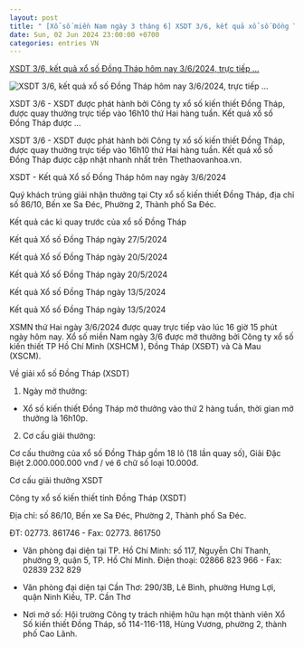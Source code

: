 ```yaml
---
layout: post
title: " [Xổ số miền Nam ngày 3 tháng 6] XSDT 3/6, kết quả xổ số Đồng Tháp hôm nay 3/6/2024, trực tiếp ..."
date: Sun, 02 Jun 2024 23:00:00 +0700
categories: entries VN
---
```

[XSDT 3/6, kết quả xổ số Đồng Tháp hôm nay 3/6/2024, trực tiếp ...](https://thethaovanhoa.vn/xsdt-3-6-ket-qua-xo-so-dong-thap-hom-nay-3-6-2024-truc-tiep-ksxsdt-ngay-3-thang-6-20240603141837844.htm)

![XSDT 3/6, kết quả xổ số Đồng Tháp hôm nay 3/6/2024, trực tiếp ...](https://thethaovanhoa.mediacdn.vn/thumb_w/1200/372676912336973824/2024/6/3/xsdt36-17174075281411927962159-0-0-375-667-crop-17174075772681478908896.png)

XSDT 3/6 - XSDT được phát hành bởi Công ty xổ số kiến thiết Đồng Tháp, được quay thưởng trực tiếp vào 16h10 thứ Hai hàng tuần. Kết quả xổ số Đồng Tháp được ...

XSDT 3/6 - XSDT được phát hành bởi Công ty xổ số kiến thiết Đồng Tháp, được quay thưởng trực tiếp vào 16h10 thứ Hai hàng tuần. Kết quả xổ số Đồng Tháp được cập nhật nhanh nhất trên Thethaovanhoa.vn.

XSDT - Kết quả Xổ số Đồng Tháp hôm nay ngày 3/6/2024

Quý khách trúng giải nhận thưởng tại Cty xổ số kiến thiết Đồng Tháp, địa chỉ số 86/10, Bến xe Sa Đéc, Phường 2, Thành phố Sa Đéc.

Kết quả các kì quay trước của xổ số Đồng Tháp

Kết quả Xổ số Đồng Tháp ngày 27/5/2024

Kết quả Xổ số Đồng Tháp ngày 20/5/2024

Kết quả Xổ số Đồng Tháp ngày 20/5/2024

Kết quả Xổ số Đồng Tháp ngày 13/5/2024

Kết quả Xổ số Đồng Tháp ngày 13/5/2024

XSMN thứ Hai ngày 3/6/2024 được quay trực tiếp vào lúc 16 giờ 15 phút ngày hôm nay. Xổ số miền Nam ngày 3/6 được mở thưởng bởi Công ty xổ số kiến thiết TP Hồ Chí Minh (XSHCM ), Đồng Tháp (XSĐT) và Cà Mau (XSCM).

Về giải xổ số Đồng Tháp (XSDT)

1. Ngày mở thưởng:

- Xổ số kiến thiết Đồng Tháp mở thưởng vào thứ 2 hàng tuần, thời gian mở thưởng là 16h10p.

2. Cơ cấu giải thưởng:

Cơ cấu thưởng của xổ số Đồng Tháp gồm 18 lô (18 lần quay số), Giải Đặc Biệt 2.000.000.000 vnđ / vé 6 chữ số loại 10.000đ.

Cơ cấu giải thưởng XSDT

Công ty xổ số kiến thiết tỉnh Đồng Tháp (XSDT)

Địa chỉ: số 86/10, Bến xe Sa Đéc, Phường 2, Thành phố Sa Đéc.

ĐT: 02773. 861746 - Fax: 02773. 861750

- Văn phòng đại diện tại TP. Hồ Chí Minh: số 117, Nguyễn Chí Thanh, phường 9, quận 5, TP. Hồ Chí Minh. Điện thoại: 02866 823 966 - Fax: 02839 232 829

- Văn phòng đại diện tại Cần Thơ: 290/3B, Lê Bình, phường Hưng Lợi, quận Ninh Kiều, TP. Cần Thơ

- Nơi mở số: Hội trường Công ty trách nhiệm hữu hạn một thành viên Xổ Số kiến thiết Đồng Tháp, số 114-116-118, Hùng Vương, phường 2, thành phố Cao Lãnh.

